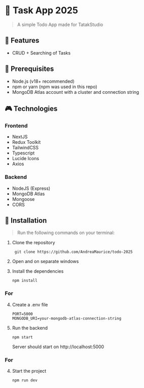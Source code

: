 # :memo: Task App 2025
> A simple Todo App made for TatakStudio

## 🧩 Features
- CRUD + Searching of Tasks

## :round_pushpin: Prerequisites
- Node.js (v18+ recommended)
- npm or yarn (npm was used in this repo)
- MongoDB Atlas account with a cluster and connection string

## 🎮 Technologies
### Frontend
- NextJS
- Redux Toolkit
- TailwindCSS
- Typescript
- Lucide Icons
- Axios
### Backend
- NodeJS (Express)
- MongoDB Atlas
- Mongoose
- CORS

## 💉 Installation
> Run the following commands on your terminal:

1. Clone the repository
   ```
    git clone https://github.com/AndreaMaurice/todo-2025
   ```
2. Open <todo-api> and <todo-frontend> on separate windows
   
3. Install the dependencies
   ```
   npm install
   ```

### For <todo-api>
4. Create a .env file
   ```
   PORT=5000
   MONGODB_URI=your-mongodb-atlas-connection-string
   ```
5. Run the backend 
   ```
   npm start
   ```
   Server should start on http://localhost:5000

### For <todo-frontend>
4. Start the project
   ```
   npm run dev
   ```
